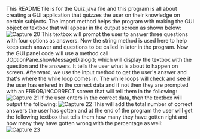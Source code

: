 This README file is for the Quiz.java file and this program is all about creating a GUI application that quizzes the user on their knowledge on certain subjects.
The import method helps the program with making the GUI object or textbox that will appear in the output screen as shown below:
![Capture 20](https://user-images.githubusercontent.com/80230119/110275531-d462d180-7f96-11eb-9b75-3ecbcf017e6a.PNG)
This textbox will prompt the user to answer three questions with four options as answers. Now the string method is used here to help keep each answer and questions to be called in
later in the program. 
Now the GUI panel code will use a method call JOptionPane.showMessageDialog(); which will display the textbox with the question and the answers. It tells the user what is about 
to happen on screen.
Afterward, we use the input method to get the user's answer and that's where the while loop comes in. The while loops will check and see if the user has entered in the correct data
and if not then they are prompted with an ERROR/INCORRECT screen that will tell them in the following:
![Capture 21](https://user-images.githubusercontent.com/80230119/110275921-a92cb200-7f97-11eb-95f9-081607e6401a.PNG)
If the user enters in the correct data, then the textbox will output the following:
![Capture 22](https://user-images.githubusercontent.com/80230119/110276008-dc6f4100-7f97-11eb-9177-d565320d2b83.PNG)
This will add the total number of correct answers the user has gotten and at the end of the program the user will get the following textbox that tells them how many they have
gotten right and how many they have gotten wrong with the percentage as well:
![Capture 23](https://user-images.githubusercontent.com/80230119/110276160-2bb57180-7f98-11eb-82b7-cf1de9000da1.PNG)
